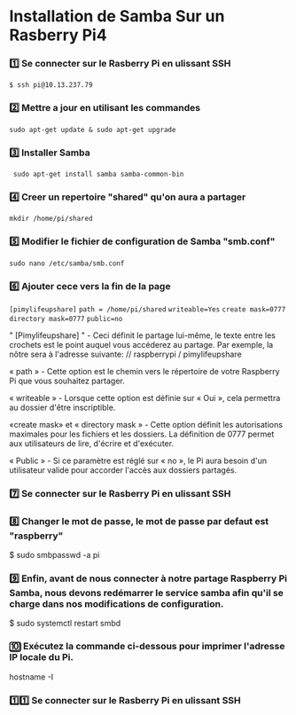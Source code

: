 # Installation de Samba Sur un Rasberry Pi4

### :one: Se connecter sur le Rasberry Pi en ulissant SSH

````$ ssh pi@10.13.237.79````

### :two: Mettre a jour en utilisant les commandes

````sudo apt-get update & sudo apt-get upgrade````

### :three: Installer Samba

```` sudo apt-get install samba samba-common-bin````

### :four: Creer un repertoire "shared" qu'on aura a partager

````mkdir /home/pi/shared````

### :five: Modifier le fichier de configuration de Samba "smb.conf"

````sudo nano /etc/samba/smb.conf````

### :six: Ajouter cece vers la fin de la page

````[pimylifeupshare]````
````path = /home/pi/shared````
````writeable=Yes````
````create mask=0777````
````directory mask=0777````
````public=no````


" [Pimylifeupshare] " - Ceci définit le partage lui-même, le texte entre les crochets est le point auquel vous accéderez au partage. Par exemple, la nôtre sera à l'adresse suivante: // raspberrypi / pimylifeupshare

« path » - Cette option est le chemin vers le répertoire de votre Raspberry Pi que vous souhaitez partager.

« writeable » - Lorsque cette option est définie sur « Oui », cela permettra au dossier d'être inscriptible.

«create mask» et « directory mask » - Cette option définit les autorisations maximales pour les fichiers et les dossiers. La définition de 0777 permet aux utilisateurs de lire, d'écrire et d'exécuter.

« Public » - Si ce paramètre est réglé sur « no », le Pi aura besoin d'un utilisateur valide pour accorder l'accès aux dossiers partagés.

### :seven: Se connecter sur le Rasberry Pi en ulissant SSH

### :eight: Changer le mot de passe, le mot de passe par defaut est "raspberry"

$ sudo smbpasswd -a pi

### :nine:  Enfin, avant de nous connecter à notre partage Raspberry Pi Samba, nous devons redémarrer le service samba afin qu'il se charge dans nos modifications de configuration.

$ sudo systemctl restart smbd

### :keycap_ten: Exécutez la commande ci-dessous pour imprimer l'adresse IP locale du Pi.
hostname -I

### :one::one: Se connecter sur le Rasberry Pi en ulissant SSH


